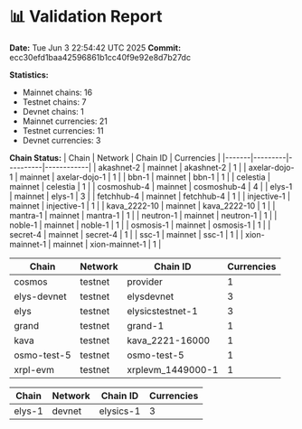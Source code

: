 📊 Validation Report
===================

**Date:** Tue Jun  3 22:54:42 UTC 2025
**Commit:** ecc30efd1baa42596861b1cc40f9e92e8d7b27dc

**Statistics:**
- Mainnet chains: 16
- Testnet chains: 7
- Devnet chains: 1
- Mainnet currencies: 21
- Testnet currencies: 11
- Devnet currencies: 3

**Chain Status:**
| Chain | Network | Chain ID | Currencies |
|-------|---------|----------|------------|
| akashnet-2 | mainnet | akashnet-2 | 1 |
| axelar-dojo-1 | mainnet | axelar-dojo-1 | 1 |
| bbn-1 | mainnet | bbn-1 | 1 |
| celestia | mainnet | celestia | 1 |
| cosmoshub-4 | mainnet | cosmoshub-4 | 4 |
| elys-1 | mainnet | elys-1 | 3 |
| fetchhub-4 | mainnet | fetchhub-4 | 1 |
| injective-1 | mainnet | injective-1 | 1 |
| kava_2222-10 | mainnet | kava_2222-10 | 1 |
| mantra-1 | mainnet | mantra-1 | 1 |
| neutron-1 | mainnet | neutron-1 | 1 |
| noble-1 | mainnet | noble-1 | 1 |
| osmosis-1 | mainnet | osmosis-1 | 1 |
| secret-4 | mainnet | secret-4 | 1 |
| ssc-1 | mainnet | ssc-1 | 1 |
| xion-mainnet-1 | mainnet | xion-mainnet-1 | 1 |

| Chain | Network | Chain ID | Currencies |
|-------|---------|----------|------------|
| cosmos | testnet | provider | 1 |
| elys-devnet | testnet | elysdevnet | 3 |
| elys | testnet | elysicstestnet-1 | 3 |
| grand | testnet | grand-1 | 1 |
| kava | testnet | kava_2221-16000 | 1 |
| osmo-test-5 | testnet | osmo-test-5 | 1 |
| xrpl-evm | testnet | xrplevm_1449000-1 | 1 |

| Chain | Network | Chain ID | Currencies |
|-------|---------|----------|------------|
| elys-1 | devnet | elysics-1 | 3 |
